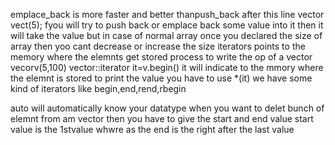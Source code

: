 emplace_back is more faster and better thanpush_back
 after this line  vector<int> vect(5);  fyou will try to push back or emplace back some value into it then it will take the value but in case of normal array once you declared the size of array then yoo cant decrease or increase the size
iterators points to the memory where the elemnts get stored
process to write the op of a vector
vecor<int>v(5,100)
vector<int>::iterator it=v.begin()
it will indicate to the mmory where the elemnt is stored to print the value you have to use *(it)
we have some kind of iterators like begin,end,rend,rbegin

auto will automatically know your datatype
when you want to delet bunch of elemnt from am vector then you have to give the start and end value
start value is the 1stvalue whwre as the end is the right after the last value 